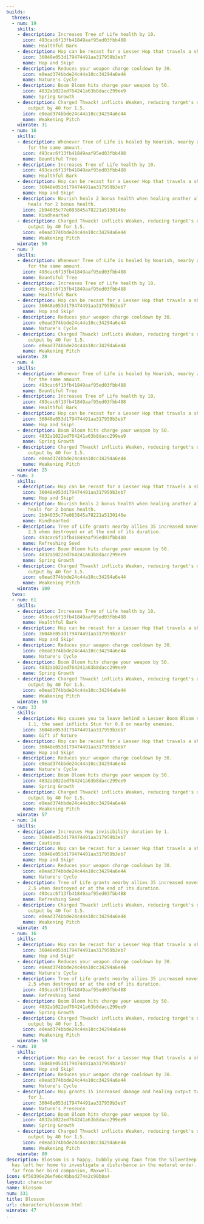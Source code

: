 ```yaml
---
builds:
  threes:
  - num: 19
    skills:
    - description: Increases Tree of Life health by 10.
      icon: 493cac6f13fb41849aaf95ed03fbb488
      name: Healthful Bark
    - description: Hop can be recast for a Lesser Hop that travels a shorter distance.
      icon: 36048e053d179474491aa317959b3eb7
      name: Hop and Skip!
    - description: Reduces your weapon charge cooldown by 30.
      icon: e0ead374bbde24c44a10cc34294a6e44
      name: Nature's Cycle
    - description: Boom Bloom hits charge your weapon by 50.
      icon: 4832a1022ed764241a63b8dacc299ee9
      name: Spring Growth
    - description: Charged Thwack! inflicts Weaken, reducing target's damage and healing
        output by 40 for 1.5.
      icon: e0ead374bbde24c44a10cc34294a6e44
      name: Weakening Pitch
    winrate: 31
  - num: 16
    skills:
    - description: Whenever Tree of Life is healed by Nourish, nearby allies are healed
        for the same amount.
      icon: 493cac6f13fb41849aaf95ed03fbb488
      name: Bountiful Tree
    - description: Increases Tree of Life health by 10.
      icon: 493cac6f13fb41849aaf95ed03fbb488
      name: Healthful Bark
    - description: Hop can be recast for a Lesser Hop that travels a shorter distance.
      icon: 36048e053d179474491aa317959b3eb7
      name: Hop and Skip!
    - description: Nourish heals 2 bonus health when healing another ally. Butterflies
        heals for 2 bonus health.
      icon: 2b94035c77e083845a78221a5130146e
      name: Kindhearted
    - description: Charged Thwack! inflicts Weaken, reducing target's damage and healing
        output by 40 for 1.5.
      icon: e0ead374bbde24c44a10cc34294a6e44
      name: Weakening Pitch
    winrate: 50
  - num: 7
    skills:
    - description: Whenever Tree of Life is healed by Nourish, nearby allies are healed
        for the same amount.
      icon: 493cac6f13fb41849aaf95ed03fbb488
      name: Bountiful Tree
    - description: Increases Tree of Life health by 10.
      icon: 493cac6f13fb41849aaf95ed03fbb488
      name: Healthful Bark
    - description: Hop can be recast for a Lesser Hop that travels a shorter distance.
      icon: 36048e053d179474491aa317959b3eb7
      name: Hop and Skip!
    - description: Reduces your weapon charge cooldown by 30.
      icon: e0ead374bbde24c44a10cc34294a6e44
      name: Nature's Cycle
    - description: Charged Thwack! inflicts Weaken, reducing target's damage and healing
        output by 40 for 1.5.
      icon: e0ead374bbde24c44a10cc34294a6e44
      name: Weakening Pitch
    winrate: 28
  - num: 4
    skills:
    - description: Whenever Tree of Life is healed by Nourish, nearby allies are healed
        for the same amount.
      icon: 493cac6f13fb41849aaf95ed03fbb488
      name: Bountiful Tree
    - description: Increases Tree of Life health by 10.
      icon: 493cac6f13fb41849aaf95ed03fbb488
      name: Healthful Bark
    - description: Hop can be recast for a Lesser Hop that travels a shorter distance.
      icon: 36048e053d179474491aa317959b3eb7
      name: Hop and Skip!
    - description: Boom Bloom hits charge your weapon by 50.
      icon: 4832a1022ed764241a63b8dacc299ee9
      name: Spring Growth
    - description: Charged Thwack! inflicts Weaken, reducing target's damage and healing
        output by 40 for 1.5.
      icon: e0ead374bbde24c44a10cc34294a6e44
      name: Weakening Pitch
    winrate: 25
  - num: 3
    skills:
    - description: Hop can be recast for a Lesser Hop that travels a shorter distance.
      icon: 36048e053d179474491aa317959b3eb7
      name: Hop and Skip!
    - description: Nourish heals 2 bonus health when healing another ally. Butterflies
        heals for 2 bonus health.
      icon: 2b94035c77e083845a78221a5130146e
      name: Kindhearted
    - description: Tree of Life grants nearby allies 35 increased movement speed for
        2.5 when destroyed or at the end of its duration.
      icon: 493cac6f13fb41849aaf95ed03fbb488
      name: Refreshing Seed
    - description: Boom Bloom hits charge your weapon by 50.
      icon: 4832a1022ed764241a63b8dacc299ee9
      name: Spring Growth
    - description: Charged Thwack! inflicts Weaken, reducing target's damage and healing
        output by 40 for 1.5.
      icon: e0ead374bbde24c44a10cc34294a6e44
      name: Weakening Pitch
    winrate: 100
  twos:
  - num: 61
    skills:
    - description: Increases Tree of Life health by 10.
      icon: 493cac6f13fb41849aaf95ed03fbb488
      name: Healthful Bark
    - description: Hop can be recast for a Lesser Hop that travels a shorter distance.
      icon: 36048e053d179474491aa317959b3eb7
      name: Hop and Skip!
    - description: Reduces your weapon charge cooldown by 30.
      icon: e0ead374bbde24c44a10cc34294a6e44
      name: Nature's Cycle
    - description: Boom Bloom hits charge your weapon by 50.
      icon: 4832a1022ed764241a63b8dacc299ee9
      name: Spring Growth
    - description: Charged Thwack! inflicts Weaken, reducing target's damage and healing
        output by 40 for 1.5.
      icon: e0ead374bbde24c44a10cc34294a6e44
      name: Weakening Pitch
    winrate: 50
  - num: 33
    skills:
    - description: Hop causes you to leave behind a Lesser Boom Bloom seed. After
        1.1, the seed inflicts Stun for 0.8 on nearby enemies.
      icon: 36048e053d179474491aa317959b3eb7
      name: Gift of Nature
    - description: Hop can be recast for a Lesser Hop that travels a shorter distance.
      icon: 36048e053d179474491aa317959b3eb7
      name: Hop and Skip!
    - description: Reduces your weapon charge cooldown by 30.
      icon: e0ead374bbde24c44a10cc34294a6e44
      name: Nature's Cycle
    - description: Boom Bloom hits charge your weapon by 50.
      icon: 4832a1022ed764241a63b8dacc299ee9
      name: Spring Growth
    - description: Charged Thwack! inflicts Weaken, reducing target's damage and healing
        output by 40 for 1.5.
      icon: e0ead374bbde24c44a10cc34294a6e44
      name: Weakening Pitch
    winrate: 57
  - num: 24
    skills:
    - description: Increases Hop invisibility duration by 1.
      icon: 36048e053d179474491aa317959b3eb7
      name: Cautious
    - description: Hop can be recast for a Lesser Hop that travels a shorter distance.
      icon: 36048e053d179474491aa317959b3eb7
      name: Hop and Skip!
    - description: Reduces your weapon charge cooldown by 30.
      icon: e0ead374bbde24c44a10cc34294a6e44
      name: Nature's Cycle
    - description: Tree of Life grants nearby allies 35 increased movement speed for
        2.5 when destroyed or at the end of its duration.
      icon: 493cac6f13fb41849aaf95ed03fbb488
      name: Refreshing Seed
    - description: Charged Thwack! inflicts Weaken, reducing target's damage and healing
        output by 40 for 1.5.
      icon: e0ead374bbde24c44a10cc34294a6e44
      name: Weakening Pitch
    winrate: 45
  - num: 16
    skills:
    - description: Hop can be recast for a Lesser Hop that travels a shorter distance.
      icon: 36048e053d179474491aa317959b3eb7
      name: Hop and Skip!
    - description: Reduces your weapon charge cooldown by 30.
      icon: e0ead374bbde24c44a10cc34294a6e44
      name: Nature's Cycle
    - description: Tree of Life grants nearby allies 35 increased movement speed for
        2.5 when destroyed or at the end of its duration.
      icon: 493cac6f13fb41849aaf95ed03fbb488
      name: Refreshing Seed
    - description: Boom Bloom hits charge your weapon by 50.
      icon: 4832a1022ed764241a63b8dacc299ee9
      name: Spring Growth
    - description: Charged Thwack! inflicts Weaken, reducing target's damage and healing
        output by 40 for 1.5.
      icon: e0ead374bbde24c44a10cc34294a6e44
      name: Weakening Pitch
    winrate: 50
  - num: 10
    skills:
    - description: Hop can be recast for a Lesser Hop that travels a shorter distance.
      icon: 36048e053d179474491aa317959b3eb7
      name: Hop and Skip!
    - description: Reduces your weapon charge cooldown by 30.
      icon: e0ead374bbde24c44a10cc34294a6e44
      name: Nature's Cycle
    - description: Hop grants 15 increased damage and healing output to nearby allies
        for 3.
      icon: 36048e053d179474491aa317959b3eb7
      name: Nature's Presence
    - description: Boom Bloom hits charge your weapon by 50.
      icon: 4832a1022ed764241a63b8dacc299ee9
      name: Spring Growth
    - description: Charged Thwack! inflicts Weaken, reducing target's damage and healing
        output by 40 for 1.5.
      icon: e0ead374bbde24c44a10cc34294a6e44
      name: Weakening Pitch
    winrate: 80
description: Blossom is a happy, bubbly young faun from the Silverdeep Forest. She
  has left her home to investigate a disturbance in the natural order. She is never
  far from her bird companion, Maxwell.
icon: 6f50396e26efe6c4bbad274e2c90b8a4
layout: character
name: blossom
num: 331
title: Blossom
url: characters/blossom.html
winrate: 47
...
```

